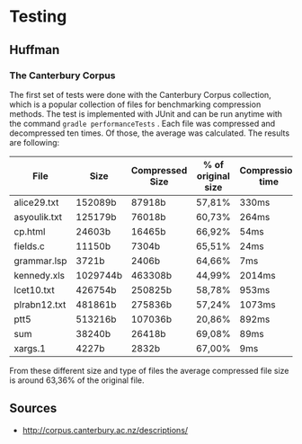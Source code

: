 # Testing

## Huffman

### The Canterbury Corpus 

The first set of tests were done with the Canterbury Corpus collection, which is a popular collection of files for benchmarking compression methods. The test is implemented with JUnit and can be run anytime with the command ``` gradle performanceTests ``` . Each file was compressed and decompressed ten times.  Of those, the average was calculated. The results are following:

| File         | Size     | Compressed Size | % of original size | Compression time | Decompression time |
| ------------ | -------- | --------------- | ------------------ | ---------------- | ------------------ |
| alice29.txt  | 152089b  | 87918b          | 57,81%             | 330ms            | 4791ms             |
| asyoulik.txt | 125179b  | 76018b          | 60,73%             | 264ms            | 3041ms             |
| cp.html      | 24603b   | 16465b          | 66,92%             | 54ms             | 129ms              |
| fields.c     | 11150b   | 7304b           | 65,51%             | 24ms             | 36ms               |
| grammar.lsp  | 3721b    | 2406b           | 64,66%             | 7ms              | 9ms                |
| kennedy.xls  | 1029744b | 463308b         | 44,99%             | 2014ms           | 261456ms           |
| lcet10.txt   | 426754b  | 250825b         | 58,78%             | 953ms            | 41410ms            |
| plrabn12.txt | 481861b  | 275836b         | 57,24%             | 1073ms           | 52735ms            |
| ptt5         | 513216b  | 107036b         | 20,86%             | 892ms            | 40002ms            |
| sum          | 38240b   | 26418b          | 69,08%             | 89ms             | 308ms              |
| xargs.1      | 4227b    | 2832b           | 67,00%             | 9ms              | 11ms               |

From these different size and type of files the average compressed file size is around 63,36% of the original file.



## Sources

* <http://corpus.canterbury.ac.nz/descriptions/>
